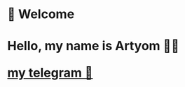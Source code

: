 <h1> 👋 Welcome <h1>
<h8> Hello, my name is Artyom 🧑‍💻 <h8>
<p> <a href = https://t.me/elprimo_0> my telegram 🧾 <a> <p>
